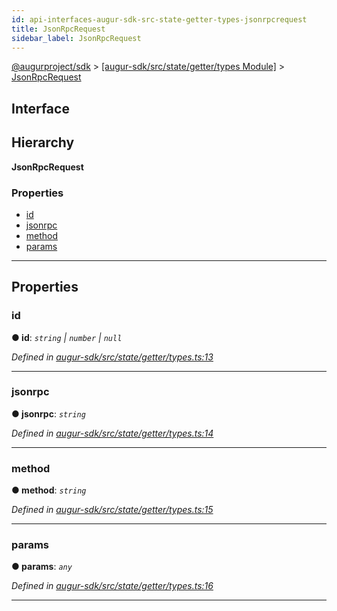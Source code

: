 ```yaml
---
id: api-interfaces-augur-sdk-src-state-getter-types-jsonrpcrequest
title: JsonRpcRequest
sidebar_label: JsonRpcRequest
---
```


[@augurproject/sdk](api-readme.md) > [[augur-sdk/src/state/getter/types Module]](api-modules-augur-sdk-src-state-getter-types-module.md) > [JsonRpcRequest](api-interfaces-augur-sdk-src-state-getter-types-jsonrpcrequest.md)

## Interface

## Hierarchy

**JsonRpcRequest**

### Properties

* [id](api-interfaces-augur-sdk-src-state-getter-types-jsonrpcrequest.md#id)
* [jsonrpc](api-interfaces-augur-sdk-src-state-getter-types-jsonrpcrequest.md#jsonrpc)
* [method](api-interfaces-augur-sdk-src-state-getter-types-jsonrpcrequest.md#method)
* [params](api-interfaces-augur-sdk-src-state-getter-types-jsonrpcrequest.md#params)

---

## Properties

<a id="id"></a>

###  id

**● id**: *`string` \| `number` \| `null`*

*Defined in [augur-sdk/src/state/getter/types.ts:13](https://github.com/AugurProject/augur/blob/304ca83772/packages/augur-sdk/src/state/getter/types.ts#L13)*

___
<a id="jsonrpc"></a>

###  jsonrpc

**● jsonrpc**: *`string`*

*Defined in [augur-sdk/src/state/getter/types.ts:14](https://github.com/AugurProject/augur/blob/304ca83772/packages/augur-sdk/src/state/getter/types.ts#L14)*

___
<a id="method"></a>

###  method

**● method**: *`string`*

*Defined in [augur-sdk/src/state/getter/types.ts:15](https://github.com/AugurProject/augur/blob/304ca83772/packages/augur-sdk/src/state/getter/types.ts#L15)*

___
<a id="params"></a>

###  params

**● params**: *`any`*

*Defined in [augur-sdk/src/state/getter/types.ts:16](https://github.com/AugurProject/augur/blob/304ca83772/packages/augur-sdk/src/state/getter/types.ts#L16)*

___

